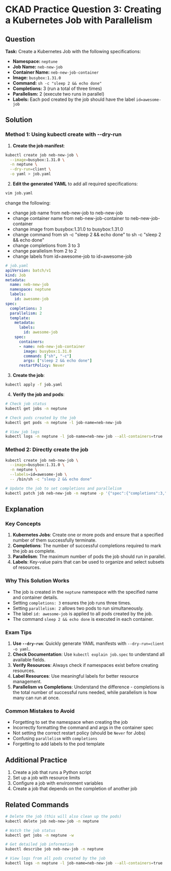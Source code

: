 # CKAD Practice Question 3: Creating a Kubernetes Job with Parallelism

## Question
**Task:** Create a Kubernetes Job with the following specifications:
- **Namespace:** `neptune`
- **Job Name:** `neb-new-job`
- **Container Name:** `neb-new-job-container`
- **Image:** `busybox:1.31.0`
- **Command:** `sh -c "sleep 2 && echo done"`
- **Completions:** 3 (run a total of three times)
- **Parallelism:** 2 (execute two runs in parallel)
- **Labels:** Each pod created by the job should have the label `id=awesome-job`

## Solution

### Method 1: Using kubectl create with --dry-run

1. **Create the job manifest**:
```bash
kubectl create job neb-new-job \
  --image=busybox:1.31.0 \
  -n neptune \
  --dry-run=client \
  -o yaml > job.yaml
```

2. **Edit the generated YAML** to add all required specifications:

```bash
vim job.yaml
```

change the following:
- change job name from neb-new-job to neb-new-job
- change container name from neb-new-job-container to neb-new-job-container
- change image from busybox:1.31.0 to busybox:1.31.0
- change command from sh -c "sleep 2 && echo done" to sh -c "sleep 2 && echo done"
- change completions from 3 to 3
- change parallelism from 2 to 2
- change labels from id=awesome-job to id=awesome-job

```yaml
# job.yaml
apiVersion: batch/v1
kind: Job
metadata:
  name: neb-new-job
  namespace: neptune
  labels:
    id: awesome-job
spec:
  completions: 3
  parallelism: 2
  template:
    metadata:
      labels:
        id: awesome-job
    spec:
      containers:
      - name: neb-new-job-container
        image: busybox:1.31.0
        command: ["sh", "-c"]
        args: ["sleep 2 && echo done"]
      restartPolicy: Never
```

3. **Create the job**:
```bash
kubectl apply -f job.yaml
```

4. **Verify the job and pods**:
```bash
# Check job status
kubectl get jobs -n neptune

# Check pods created by the job
kubectl get pods -n neptune -l job-name=neb-new-job

# View job logs
kubectl logs -n neptune -l job-name=neb-new-job --all-containers=true
```

### Method 2: Directly create the job
```bash
kubectl create job neb-new-job \
  --image=busybox:1.31.0 \
  -n neptune \
  --labels=id=awesome-job \
  -- /bin/sh -c "sleep 2 && echo done"

# Update the job to set completions and parallelism
kubectl patch job neb-new-job -n neptune -p '{"spec":{"completions":3,"parallelism":2}}'
```

## Explanation

### Key Concepts
1. **Kubernetes Jobs**: Create one or more pods and ensure that a specified number of them successfully terminate.
2. **Completions**: The number of successful completions required to mark the job as complete.
3. **Parallelism**: The maximum number of pods the job should run in parallel.
4. **Labels**: Key-value pairs that can be used to organize and select subsets of resources.

### Why This Solution Works
- The job is created in the `neptune` namespace with the specified name and container details.
- Setting `completions: 3` ensures the job runs three times.
- Setting `parallelism: 2` allows two pods to run simultaneously.
- The label `id: awesome-job` is applied to all pods created by the job.
- The command `sleep 2 && echo done` is executed in each container.

### Exam Tips
1. **Use `--dry-run`**: Quickly generate YAML manifests with `--dry-run=client -o yaml`.
2. **Check Documentation**: Use `kubectl explain job.spec` to understand all available fields.
3. **Verify Resources**: Always check if namespaces exist before creating resources.
4. **Label Resources**: Use meaningful labels for better resource management.
5. **Parallelism vs Completions**: Understand the difference - completions is the total number of successful runs needed, while parallelism is how many can run at once.

### Common Mistakes to Avoid
- Forgetting to set the namespace when creating the job
- Incorrectly formatting the command and args in the container spec
- Not setting the correct restart policy (should be `Never` for Jobs)
- Confusing `parallelism` with `completions`
- Forgetting to add labels to the pod template

## Additional Practice
1. Create a job that runs a Python script
2. Set up a job with resource limits
3. Configure a job with environment variables
4. Create a job that depends on the completion of another job

## Related Commands
```bash
# Delete the job (this will also clean up the pods)
kubectl delete job neb-new-job -n neptune

# Watch the job status
kubectl get jobs -n neptune -w

# Get detailed job information
kubectl describe job neb-new-job -n neptune

# View logs from all pods created by the job
kubectl logs -n neptune -l job-name=neb-new-job --all-containers=true
```
